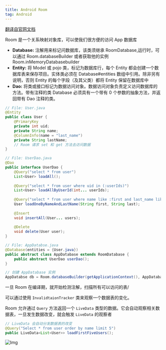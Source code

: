 ```yaml
---
title: Android Room
tag: Android
---
```


[翻译自官网文档](https://developer.android.com/reference/android/arch/persistence/room/package-summary?hl=zh-cn)



Room 是一个关系映射对象库，可以使我们很方便的访问 App 数据库

* **Database:** 注解用来标记问数据库，该类须继承 RoomDatabase,运行时，可以通过 Room.databaseBuilder 或者获取他的实例 Room.inMemoryDatabasebuilder
* **Entity:** 将 Model 或 pojo 类，标记为数据库行，每个 Entity 都会创建一个数据库表来保存项目。实体类必须在 Database#entities  数组中引用。除非另有说明，否则 Entity 的每个字段（及其父类）都将 Entity 保留在数据库中
* **Dao:** 将类或接口标记为数据访问对象。数据访问对象负责定义访问数据库的方法。带有注释的类 Database 必须具有一个带有 0 个参数的抽象方法，并返回带有 Dao 注释的类。

<!-- more -->

``` java
// File: User.java
@Entity
public class User {
    @PrimaryKey
    private int uid;
    private String name;
    @ColumnInfo(name = "last_name")
    private String lastName;
    // Room 请求 set 和 get 方法去访问数据
}

// File: UserDao.java
@Dao
public interface UserDao {
    @Query("select * from user") 
    List<User> loadAll();
    
    @Query("select * from user where uid in (:userIds)")
    List<User> loadAllByUserId(int... userIds);
    
    @Query("select * from user where name like :first and last_name like :last limit 1")
    User loadOneByNameAndLastName(String first, String last);
    
    @Insert
    void insertAll(User... users);
    
    @Delete
    void delete(User user);
}

// File: AppDatabse.java
@Database(entities = {User.java})
public abstract class AppDatabase extends RoomDatabase {
    public abstract UserDao userDao();
}

// 创建 AppDatabase 实例
AppDatabse db = Room.databaseBuilder(getApplicationContext(), AppDatabase.class, "database_name").build();
```

一旦 Room 在编译期，就开始检测注解，扫描所有可以访问的表/

可以通过使用 `InvalidtaionTracker` 类来观察一个数据表的变化。

Room 允许通过 `Query`  方法返回一个 `LiveData` 类型的数据。它会自动观察相关数据表，一旦发生数据改变，就会触发 `LiveData` 的观察者



```java
// LiveData 会自动分发数据表的改变
@Query("Select * from user order by name limit 5") 
public LiveData<List<User>> loadFirstFiveUsers();
```


![Img](https://p3-juejin.byteimg.com/tos-cn-i-k3u1fbpfcp/a049ecd434564b94896711ab0e9e2662~tplv-k3u1fbpfcp-zoom-in-crop-mark:3024:0:0:0.awebp)


